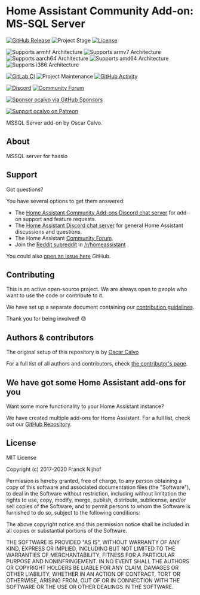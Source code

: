# Home Assistant Community Add-on: MS-SQL Server

[![GitHub Release][releases-shield]][releases]
![Project Stage][project-stage-shield]
[![License][license-shield]](LICENSE.md)

![Supports armhf Architecture][armhf-shield]
![Supports armv7 Architecture][armv7-shield]
![Supports aarch64 Architecture][aarch64-shield]
![Supports amd64 Architecture][amd64-shield]
![Supports i386 Architecture][i386-shield]

[![GitLab CI][gitlabci-shield]][gitlabci]
![Project Maintenance][maintenance-shield]
[![GitHub Activity][commits-shield]][commits]

[![Discord][discord-shield]][discord]
[![Community Forum][forum-shield]][forum]

[![Sponsor ocalvo via GitHub Sponsors][github-sponsors-shield]][github-sponsors]

[![Support ocalvo on Patreon][patreon-shield]][patreon]

MSSQL Server add-on by Oscar Calvo.

## About

MSSQL server for hassio

## Support

Got questions?

You have several options to get them answered:

- The [Home Assistant Community Add-ons Discord chat server][discord] for add-on
  support and feature requests.
- The [Home Assistant Discord chat server][discord-ha] for general Home
  Assistant discussions and questions.
- The Home Assistant [Community Forum][forum].
- Join the [Reddit subreddit][reddit] in [/r/homeassistant][reddit]

You could also [open an issue here][issue] GitHub.

## Contributing

This is an active open-source project. We are always open to people who want to
use the code or contribute to it.

We have set up a separate document containing our
[contribution guidelines](CONTRIBUTING.md).

Thank you for being involved! :heart_eyes:

## Authors & contributors

The original setup of this repository is by [Oscar Calvo][ocalvo]

For a full list of all authors and contributors,
check [the contributor's page][contributors].

## We have got some Home Assistant add-ons for you

Want some more functionality to your Home Assistant instance?

We have created multiple add-ons for Home Assistant. For a full list, check out
our [GitHub Repository][repository].

## License

MIT License

Copyright (c) 2017-2020 Franck Nijhof

Permission is hereby granted, free of charge, to any person obtaining a copy
of this software and associated documentation files (the "Software"), to deal
in the Software without restriction, including without limitation the rights
to use, copy, modify, merge, publish, distribute, sublicense, and/or sell
copies of the Software, and to permit persons to whom the Software is
furnished to do so, subject to the following conditions:

The above copyright notice and this permission notice shall be included in all
copies or substantial portions of the Software.

THE SOFTWARE IS PROVIDED "AS IS", WITHOUT WARRANTY OF ANY KIND, EXPRESS OR
IMPLIED, INCLUDING BUT NOT LIMITED TO THE WARRANTIES OF MERCHANTABILITY,
FITNESS FOR A PARTICULAR PURPOSE AND NONINFRINGEMENT. IN NO EVENT SHALL THE
AUTHORS OR COPYRIGHT HOLDERS BE LIABLE FOR ANY CLAIM, DAMAGES OR OTHER
LIABILITY, WHETHER IN AN ACTION OF CONTRACT, TORT OR OTHERWISE, ARISING FROM,
OUT OF OR IN CONNECTION WITH THE SOFTWARE OR THE USE OR OTHER DEALINGS IN THE
SOFTWARE.

[aarch64-shield]: https://img.shields.io/badge/aarch64-yes-green.svg
[amd64-shield]: https://img.shields.io/badge/amd64-yes-green.svg
[armhf-shield]: https://img.shields.io/badge/armhf-yes-green.svg
[armv7-shield]: https://img.shields.io/badge/armv7-yes-green.svg
[commits-shield]: https://img.shields.io/github/commit-activity/y/hassio-addons/addon-msmsql.svg
[commits]: https://github.com/ocalvo/addon-mssql/commits/master
[contributors]: https://github.com/ocalvo/addon-mssql/graphs/contributors
[discord-ha]: https://discord.gg/c5DvZ4e
[discord-shield]: https://img.shields.io/discord/478094546522079232.svg
[discord]: https://discord.me/hassioaddons
[docs]: https://github.com/ocalvo/addon-mssql/blob/main/mssql/DOCS.md
[forum-shield]: https://img.shields.io/badge/community-forum-brightgreen.svg
[forum]: https://community.home-assistant.io/t/repository-community-hass-io-add-ons/24705?u=ocalvo
[ocalvo]: https://github.com/ocalvo
[github-sponsors-shield]: https://ocalvo.dev/wp-content/uploads/2019/12/github_sponsor.png
[github-sponsors]: https://github.com/sponsors/ocalvo
[gitlabci-shield]: https://gitlab.com/calvoo/addon-msmsql/badges/main/pipeline.svg
[gitlabci]: https://gitlab.com/calvoo/addon-msmsql/pipelines
[i386-shield]: https://img.shields.io/badge/i386-yes-green.svg
[issue]: https://github.com/ocalvo/addon-mssql/issues
[license-shield]: https://img.shields.io/github/license/ocalvo/addon-mssql.svg
[maintenance-shield]: https://img.shields.io/maintenance/yes/2020.svg
[patreon-shield]: https://ocalvo.dev/wp-content/uploads/2019/12/patreon.png
[patreon]: https://www.patreon.com/ocalvo
[project-stage-shield]: https://img.shields.io/badge/project%20stage-production%20ready-brightgreen.svg
[reddit]: https://reddit.com/r/homeassistant
[releases-shield]: https://img.shields.io/github/release/ocalvo/addon-mssql.svg
[releases]: https://github.com/ocalvo/addon-mssql/releases
[repository]: https://github.com/ocalvo/addon-mssql

